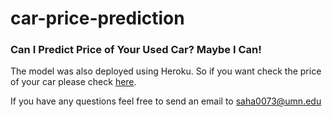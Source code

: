 # car-price-prediction
### Can I Predict Price of Your Used Car? Maybe I Can!

The model was also deployed using Heroku. So if you want check the price of your car please check [here](https://car-price-prediction-subhodip.herokuapp.com/). 

If you have any questions feel free to send an email to [saha0073@umn.edu](mailto:saha0073@umn.edu)
